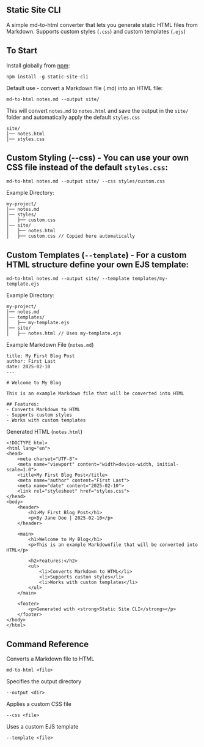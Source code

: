 ## Static Site CLI

A simple md-to-html converter that lets you generate static HTML files from Markdown. Supports custom styles (`.css`) and custom templates (`.ejs`)

## To Start

Install globally from [npm](https://www.npmjs.com/):

```
npm install -g static-site-cli
```

Default use - convert a Markdown file (.md) into an HTML file:

```
md-to-html notes.md --output site/
```

This will convert `notes.md` to `notes.html` and save the output in the `site/` folder and automatically apply the default `styles.css`

```
site/
│── notes.html
│── styles.css
```

## Custom Styling (--css) - You can use your own CSS file instead of the default `styles.css`:

```
md-to-html notes.md --output site/ --css styles/custom.css
```

Example Directory:

```
my-project/
│── notes.md
│── styles/
│   ├── custom.css
│── site/
│   ├── notes.html
│   ├── custom.css // Copied here automatically
```

## Custom Templates (`--template`) - For a custom HTML structure define your own EJS template:

```
md-to-html notes.md --output site/ --template templates/my-template.ejs
```

Example Directory:

```
my-project/
│── notes.md
│── templates/
│   ├── my-template.ejs
│── site/
│   ├── notes.html // Uses my-template.ejs
```

Example Markdown File (`notes.md`)

```
title: My First Blog Post
author: First Last
date: 2025-02-10
---

# Welcome to My Blog

This is an example Markdown file that will be converted into HTML

## Features:
- Converts Markdown to HTML
- Supports custom styles
- Works with custom templates
```

Generated HTML (`notes.html`)

```
<!DOCTYPE html>
<html lang="en">
<head>
    <meta charset="UTF-8">
    <meta name="viewport" content="width=device-width, initial-scale=1.0">
    <title>My First Blog Post</title>
    <meta name="author" content="First Last">
    <meta name="date" content="2025-02-10">
    <link rel="stylesheet" href="styles.css">
</head>
<body>
    <header>
        <h1>My First Blog Post</h1>
        <p>By Jane Doe | 2025-02-10</p>
    </header>

    <main>
        <h1>Welcome to My Blog</h1>
        <p>This is an example Markdownfile that will be converted into HTML</p>

        <h2>Features:</h2>
        <ul>
            <li>Converts Markdown to HTML</li>
            <li>Supports custon styles</li>
            <li>Works with custon templates</li>
        </ul>
    </main>

    <footer>
        <p>Generated with <strong>Static Site CLI</strong></p>
    </footer>
</body>
</html>
```

## Command Reference

Converts a Markdown file to HTML

```
md-to-html <file>
```

Specifies the output directory

```
--output <dir>
```

Applies a custom CSS file

```
--css <file>
```

Uses a custom EJS template

```
--template <file>
```
